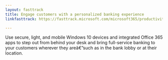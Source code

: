 ```yaml
---
layout: fasttrack
title: Engage customers with a personalized banking experience
linkfasttrack: https://fasttrack.microsoft.com/microsoft365/productivitylibrary/Engage-customers-with-a-personalized-banking-experience 

---
```

Use secure, light, and mobile Windows 10 devices and integrated Office 365 apps to step out from behind your desk and bring full-service banking to your customers wherever they areâ€”such as in the bank lobby or at their location.